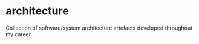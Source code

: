 # architecture
Collection of software/system architecture artefacts developed throughout my career  

